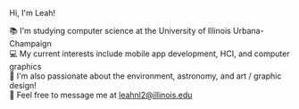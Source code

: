 
Hi, I'm Leah!

📚 I'm studying computer science at the University of Illinois Urbana-Champaign 
<br>💻 My current interests include mobile app development, HCI, and computer graphics
<br>🌠 I'm also passionate about the environment, astronomy, and art / graphic design!
<br>💬 Feel free to message me at leahnl2@illinois.edu

